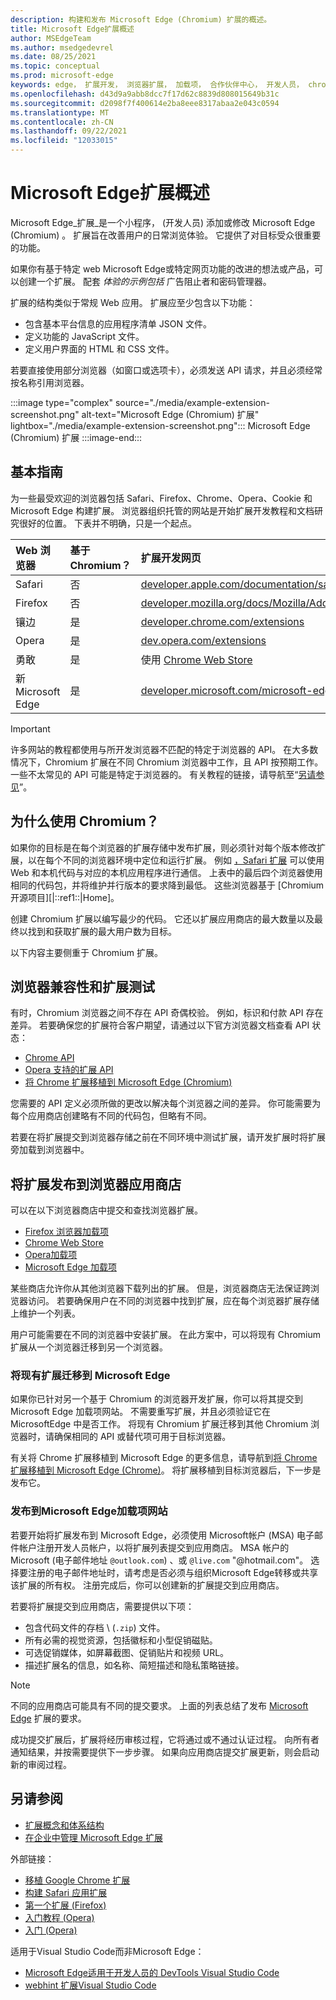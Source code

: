 ```yaml
---
description: 构建和发布 Microsoft Edge (Chromium) 扩展的概述。
title: Microsoft Edge扩展概述
author: MSEdgeTeam
ms.author: msedgedevrel
ms.date: 08/25/2021
ms.topic: conceptual
ms.prod: microsoft-edge
keywords: edge， 扩展开发， 浏览器扩展， 加载项， 合作伙伴中心， 开发人员， chromium 扩展
ms.openlocfilehash: d43d9a9abb8dcc7f17d62c8839d808015649b31c
ms.sourcegitcommit: d2098f7f400614e2ba8eee8317abaa2e043c0594
ms.translationtype: MT
ms.contentlocale: zh-CN
ms.lasthandoff: 09/22/2021
ms.locfileid: "12033015"
---
```

# <a name="overview-of-microsoft-edge-extensions"></a>Microsoft Edge扩展概述

Microsoft Edge_扩展_是一个小程序， (开发人员) 添加或修改 Microsoft Edge (Chromium) 。  扩展旨在改善用户的日常浏览体验。  它提供了对目标受众很重要的功能。  

如果你有基于特定 web Microsoft Edge或特定网页功能的改进的想法或产品，可以创建一个扩展。  配套 _体验的示例包括_ 广告阻止者和密码管理器。

扩展的结构类似于常规 Web 应用。  扩展应至少包含以下功能：

*   包含基本平台信息的应用程序清单 JSON 文件。
*   定义功能的 JavaScript 文件。
*   定义用户界面的 HTML 和 CSS 文件。

若要直接使用部分浏览器（如窗口或选项卡），必须发送 API 请求，并且必须经常按名称引用浏览器。

:::image type="complex" source="./media/example-extension-screenshot.png" alt-text="Microsoft Edge (Chromium) 扩展" lightbox="./media/example-extension-screenshot.png":::
  Microsoft Edge (Chromium) 扩展
:::image-end:::


<!-- ====================================================================== -->
## <a name="basic-guidance"></a>基本指南

为一些最受欢迎的浏览器包括 Safari、Firefox、Chrome、Opera、Cookie 和 Microsoft Edge 构建扩展。  浏览器组织托管的网站是开始扩展开发教程和文档研究很好的位置。  下表并不明确，只是一个起点。

| Web 浏览器 | 基于 Chromium？ | 扩展开发网页 |  
|:--- |:--- |:--- |  
| Safari | 否 | [developer.apple.com/documentation/safariservices/safari_app_extensions][AppleDeveloperSafariservicesAppExtensions] |  
| Firefox | 否 | [developer.mozilla.org/docs/Mozilla/Add-ons/WebExtensions][MDNWebextensions] |  
| 镶边 | 是 | [developer.chrome.com/extensions][ChromeDeveloperExtensions] |  
| Opera | 是 | [dev.opera.com/extensions][OperaDevExtensions] |  
| 勇敢 | 是 | 使用 [Chrome Web Store][GoogleChromeWebstoreCategoryExtensions] |  
| 新 Microsoft Edge | 是 | [developer.microsoft.com/microsoft-edge/extensions][MicrosoftDeveloperEdgeExtensions] |  

> [!IMPORTANT]
> 许多网站的教程都使用与所开发浏览器不匹配的特定于浏览器的 API。  在大多数情况下，Chromium 扩展在不同 Chromium 浏览器中工作，且 API 按预期工作。  一些不太常见的 API 可能是特定于浏览器的。  有关教程的链接，请导航至“[另请参见](#see-also)”。  


<!-- ====================================================================== -->
## <a name="why-chromium"></a>为什么使用 Chromium？  

如果你的目标是在每个浏览器的扩展存储中发布扩展，则必须针对每个版本修改扩展，以在每个不同的浏览器环境中定位和运行扩展。  例如 [，Safari 扩展][AppleDeveloperSafariservicesAppExtensions] 可以使用 Web 和本机代码与对应的本机应用程序进行通信。  上表中的最后四个浏览器使用相同的代码包，并将维护并行版本的要求降到最低。  这些浏览器基于 [Chromium 开源项目][|::ref1::|Home]。  

创建 Chromium 扩展以编写最少的代码。  它还以扩展应用商店的最大数量以及最终以找到和获取扩展的最大用户数为目标。  

以下内容主要侧重于 Chromium 扩展。  


<!-- ====================================================================== -->
## <a name="browser-compatibility-and-extension-testing"></a>浏览器兼容性和扩展测试  

有时，Chromium 浏览器之间不存在 API 奇偶校验。  例如，标识和付款 API 存在差异。  若要确保您的扩展符合客户期望，请通过以下官方浏览器文档查看 API 状态：

*   [Chrome API][ChromeDeveloperExtensionsApiIndex]  
*   [Opera 支持的扩展 API][OperaDevExtensionsApis]  
*   [将 Chrome 扩展移植到 Microsoft Edge (Chromium)][ExtensionsChromiumDeveloperGuidePortChrome]  
    
您需要的 API 定义必须所做的更改以解决每个浏览器之间的差异。  你可能需要为每个应用商店创建略有不同的代码包，但略有不同。  

若要在将扩展提交到浏览器存储之前在不同环境中测试扩展，请开发扩展时将扩展旁加载到浏览器中。


<!-- ====================================================================== -->
## <a name="publish-your-extension-to-browser-stores"></a>将扩展发布到浏览器应用商店  

可以在以下浏览器商店中提交和查找浏览器扩展。  

*   [Firefox 浏览器加载项][MozillaAddonsFirefoxExtensions]  
*   [Chrome Web Store][GoogleChromeWebstoreCategoryExtensions]  
*   [Opera加载项][OperaAddonsExtensions]  
*   [Microsoft Edge 加载项][MicrosoftEdgeAddonsCategoryExtensions]  

某些商店允许你从其他浏览器下载列出的扩展。  但是，浏览器商店无法保证跨浏览器访问。  若要确保用户在不同的浏览器中找到扩展，应在每个浏览器扩展存储上维护一个列表。  

用户可能需要在不同的浏览器中安装扩展。 在此方案中，可以将现有 Chromium扩展从一个浏览器迁移到另一个浏览器。  

### <a name="migrate-an-existing-extension-to-microsoft-edge"></a>将现有扩展迁移到 Microsoft Edge  

如果你已针对另一个基于 Chromium 的浏览器开发扩展，你可以将其提交到 Microsoft Edge 加载项网站。 不需要重写扩展，并且必须验证它在 MicrosoftEdge 中是否工作。  将现有 Chromium 扩展迁移到其他 Chromium 浏览器时，请确保相同的 API 或替代项可用于目标浏览器。

有关将 Chrome 扩展移植到 Microsoft Edge 的更多信息，请导航到[将 Chrome 扩展移植到 Microsoft Edge (Chrome)][ExtensionsChromiumDeveloperGuidePortChrome]。 将扩展移植到目标浏览器后，下一步是发布它。  

### <a name="publish-to-the-microsoft-edge-add-ons-website"></a>发布到Microsoft Edge加载项网站

若要开始将扩展发布到 Microsoft Edge，必须使用 Microsoft[][MicrosoftDeveloperRegistration]帐户 (MSA) 电子邮件帐户注册开发人员帐户，以将扩展列表提交到应用商店。  MSA 帐户的 Microsoft (电子邮件地址 `@outlook.com`) 、或 `@live.com` "@hotmail.com"。  选择要注册的电子邮件地址时，请考虑是否必须与组织Microsoft Edge转移或共享该扩展的所有权。  注册完成后，你可以创建新的扩展提交到应用商店。

若要将扩展提交到应用商店，需要提供以下项：

*   包含代码文件的存档 \ (`.zip`\) 文件。  
*   所有必需的视觉资源，包括徽标和小型促销磁贴。  
*   可选促销媒体，如屏幕截图、促销贴片和视频 URL。  
*   描述扩展名的信息，如名称、简短描述和隐私策略链接。  

> [!NOTE]
> 不同的应用商店可能具有不同的提交要求。  上面的列表总结了发布 [Microsoft Edge][ExtensionsChromiumPublish] 扩展的要求。  

成功提交扩展后，扩展将经历审核过程，它将通过或不通过认证过程。  向所有者通知结果，并按需要提供下一步步骤。  如果向应用商店提交扩展更新，则会启动新的审阅过程。  


<!-- ====================================================================== -->
## <a name="see-also"></a>另请参阅  

*  [扩展概念和体系结构][ExtensionsChromiumGettingStartedIndex]
*  [在企业中管理 Microsoft Edge 扩展][ManageExtensionsEnterprise]

外部链接：
*  [移植 Google Chrome 扩展][ExtensionworkshopPorting]  
*  [构建 Safari 应用扩展][AppleDeveloperSafariservicesAppExtensionsBuilding]  
*  [第一个扩展 (Firefox)][MDNWebextensionsYourFirst]  
*  [入门教程 (Opera)][ChromeDeveloperExtensionsGetstarted]  
*  [入门 (Opera)][OperaDevExtensionsGettingStarted]  

适用于Visual Studio Code而非Microsoft Edge：
*  [Microsoft Edge适用于开发人员的 DevTools Visual Studio Code][EdgeDevToolsVSCode]
*  [webhint 扩展Visual Studio Code][WebhintVSCode]


<!-- ====================================================================== -->
<!-- links -->  
[ExtensionsChromiumDeveloperGuidePortChrome]: ./developer-guide/port-chrome-extension.md "将 Chrome 扩展移植到 Microsoft Edge |Microsoft Docs"  
[ExtensionsChromiumGettingStartedIndex]: ./getting-started/index.md "扩展概念和体系结构|Microsoft Docs"  
[ExtensionsChromiumPublish]: ./publish/publish-extension.md "发布Microsoft Edge扩展|Microsoft Docs"  
[EdgeDevToolsVSCode]: ../visual-studio-code/microsoft-edge-devtools-extension.md "Microsoft Edge适用于开发人员的 DevTools Visual Studio Code |Microsoft Docs"
[WebhintVSCode]: ../visual-studio-code/webhint.md "webhint 扩展Visual Studio Code |Microsoft Docs"
<!-- external links -->
[ManageExtensionsEnterprise]: /deployedge/microsoft-edge-manage-extensions "管理Microsoft Edge企业中扩展|Microsoft Edge Enterprise文档"
[MicrosoftDeveloperEdgeExtensions]: https://developer.microsoft.com/microsoft-edge/extensions "开发 Microsoft Edge |Microsoft 开发人员"  
[MicrosoftDeveloperRegistration]: https://developer.microsoft.com/registration "合作伙伴中心|Microsoft 开发人员"  

[MicrosoftEdgeAddonsCategoryExtensions]: https://microsoftedge.microsoft.com/addons/category/Edge-Extensions "Microsoft Edge |Microsoft Edge"  

[AppleDeveloperSafariservicesAppExtensions]: https://developer.apple.com/documentation/safariservices/safari_app_extensions "Safari 应用扩展|Apple 开发人员"  
[AppleDeveloperSafariservicesAppExtensionsBuilding]: https://developer.apple.com/documentation/safariservices/safari_app_extensions/building_a_safari_app_extension "生成 Safari 应用扩展|Apple 开发人员"  

[ChromeDeveloperExtensions]: https://developer.chrome.com/extensions "什么是扩展？|Chrome 开发人员"  
[ChromeDeveloperExtensionsApiIndex]: https://developer.chrome.com/extensions/api_index "Chrome API |Chrome 开发人员"  
[ChromeDeveloperExtensionsGetstarted]: https://developer.chrome.com/extensions/getstarted "入门教程|Chrome 开发人员"  

[ChromiumHome]: https://www.chromium.org/Home "Chromium"  

[ExtensionworkshopPorting]: https://extensionworkshop.com/documentation/develop/porting-a-google-chrome-extension "移植 Google Chrome 扩展|扩展研讨会"  

[GoogleChromeWebstoreCategoryExtensions]: https://chrome.google.com/webstore/category/extensions "扩展|Chrome Web Store"  

[MDNWebextensions]: https://developer.mozilla.org/docs/Mozilla/Add-ons/WebExtensions "浏览器扩展|MDN"  
[MDNWebextensionsYourFirst]: https://developer.mozilla.org/docs/Mozilla/Add-ons/WebExtensions/Your_first_WebExtension "你的第一个|MDN"  

[MozillaAddonsFirefoxExtensions]: https://addons.mozilla.org/firefox/extensions "扩展|Firefox 加载项"  

[OperaAddonsExtensions]: https://addons.opera.com/extensions "扩展|Opera Addons"  

[OperaDevExtensions]: https://dev.opera.com/extensions "扩展文档|Dev. Opera"  
[OperaDevExtensionsApis]: https://dev.opera.com/extensions/apis "操作方法支持扩展|Dev. Opera"  
[OperaDevExtensionsGettingStarted]: https://dev.opera.com/extensions/getting-started "入门 | Dev. Opera"  
